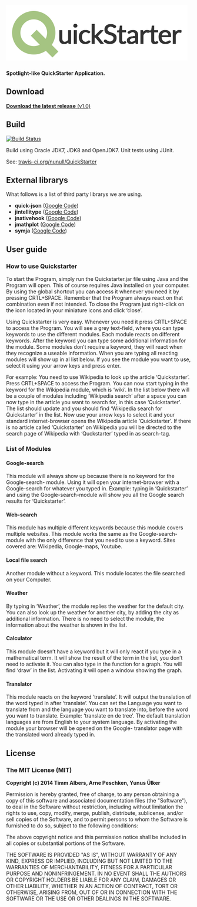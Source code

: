 ![](https://raw.githubusercontent.com/nunull/QuickStarter/master/work/photoshop/logo/logo-big.png)
==================================================================================================

**Spotlight-like QuickStarter Application.**

Download
--------

[**Download the latest release** (v1.0)](https://github.com/nunull/QuickStarter/releases/tag/v1.0)

Build
-----

[![Build Status](https://travis-ci.org/nunull/QuickStarter.svg?branch=master)](https://travis-ci.org/nunull/QuickStarter)

Build using Oracle JDK7, JDK8 and OpenJDK7. Unit tests using JUnit.

See: [travis-ci.org/nunull/QuickStarter](https://travis-ci.org/nunull/QuickStarter)

External librarys
-----------------

What follows is a list of third party librarys we are using.

* **quick-json** ([Google Code](https://code.google.com/p/quick-json/))
* **jintellitype** ([Google Code](https://code.google.com/p/jintellitype/))
* **jnativehook** ([Google Code](https://code.google.com/p/jnativehook/))
* **jmathplot** ([Google Code](https://code.google.com/p/jmathplot/))
* **symja** ([Google Code](https://code.google.com/p/symja/))

User guide
----------

### How to use Quickstarter

To start the Program, simply run the Quickstarter.jar file using Java and the Program will open. This of course requires Java installed on your computer. By using the global shortcut you can access it whenever you need it by pressing CRTL+SPACE. Remember that the Program always react on that combination even if not intended. To close the Program just right-click on the icon located in your miniature icons and click ‘close’.

Using Quickstarter is very easy. Whenever you need it press CRTL+SPACE to access the Program. You will see a grey text-field, where you can type keywords to use the different modules. Each module reacts on different keywords. After the keyword you can type some additional information for the module. Some modules don’t require a keyword, they will react when they recognize a useable information. When you are typing all reacting modules will show up in al list below. If you see the module you want to use, select it using your arrow keys and press enter.

For example: You need to use Wikipedia to look up the article ‘Quickstarter’. Press CRTL+SPACE to access the Program. You can now start typing in the keyword for the Wikipedia module, which is ‘wiki’. In the list below there will be a couple of modules including ‘Wikipedia search’ after a space you can now type in the article you want to search for, in this case ‘Quickstarter’. The list should update and you should find ‘Wikipedia search for Quickstarter’ in the list. Now use your arrow keys to select it and your standard internet-browser opens the Wikipedia article ‘Quickstarter’. If there is no article called ‘Quickstarter’ on Wikipedia you will be directed to the search page of Wikipedia with ‘Quckstarter’ typed in as search-tag.

### List of Modules

#### Google-search

This module will always show up because there is no keyword for the Google-search- module. Using it will open your internet-browser with a Google-search for whatever you typed in. Example: typing in ‘Quickstarter’ and using the Google-search-module will show you all the Google search results for ‘Quickstarter’.

#### Web-search

This module has multiple different keywords because this module covers multiple websites. This module works the same as the Google-search-module with the only difference that you need to use a keyword. Sites covered are: Wikipedia, Google-maps, Youtube.

#### Local file search

Another module without a keyword. This module locates the file searched on your Computer.

#### Weather

By typing in ‘Weather’, the module replies the weather for the default city. You can also look up the weather for another city, by adding the city as additional information. There is no need to select the module, the information about the weather is shown in the list.

#### Calculator

This module doesn’t have a keyword but it will only react if you type in a mathematical term. It will show the result of the term in the list, you don’t need to activate it. You can also type in the function for a graph. You will find ‘draw’ in the list. Activating it will open a window showing the graph.

#### Translator

This module reacts on the keyword ‘translate’. It will output the translation of the word typed in after ‘translate’. You can set the Language you want to translate from and the language you want to translate into, before the word you want to translate. Example: ‘translate en de tree’. The default translation languages are from English to your system language. By activating the module your browser will be opened on the Google- translator page with the translated word already typed in.

License
-------

### The MIT License (MIT)

**Copyright (c) 2014 Timm Albers, Arne Peschken, Yunus Ülker**

Permission is hereby granted, free of charge, to any person obtaining a copy of this software and associated documentation files (the "Software"), to deal in the Software without restriction, including without limitation the rights to use, copy, modify, merge, publish, distribute, sublicense, and/or sell copies of the Software, and to permit persons to whom the Software is furnished to do so, subject to the following conditions:

The above copyright notice and this permission notice shall be included in all copies or substantial portions of the Software.

THE SOFTWARE IS PROVIDED "AS IS", WITHOUT WARRANTY OF ANY KIND, EXPRESS OR IMPLIED, INCLUDING BUT NOT LIMITED TO THE WARRANTIES OF MERCHANTABILITY, FITNESS FOR A PARTICULAR PURPOSE AND NONINFRINGEMENT. IN NO EVENT SHALL THE AUTHORS OR COPYRIGHT HOLDERS BE LIABLE FOR ANY CLAIM, DAMAGES OR OTHER LIABILITY, WHETHER IN AN ACTION OF CONTRACT, TORT OR OTHERWISE, ARISING FROM, OUT OF OR IN CONNECTION WITH THE SOFTWARE OR THE USE OR OTHER DEALINGS IN THE SOFTWARE.
